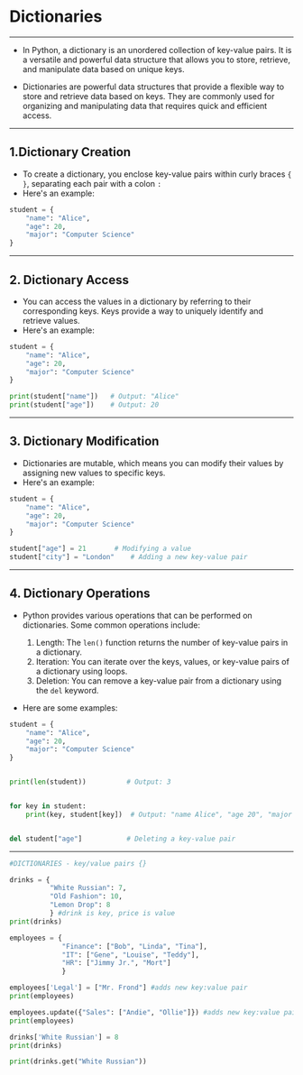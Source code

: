 # Dictionaries
---

- In Python, a dictionary is an unordered collection of key-value pairs. It is a versatile and powerful data structure that allows you to store, retrieve, and manipulate data based on unique keys.

- Dictionaries are powerful data structures that provide a flexible way to store and retrieve data based on keys. They are commonly used for organizing and manipulating data that requires quick and efficient access.

---

## 1.Dictionary Creation

- To create a dictionary, you enclose key-value pairs within curly braces `{ }`, separating each pair with a colon `:`
- Here's an example:

```python
student = {
    "name": "Alice",
    "age": 20,
    "major": "Computer Science"
}
```

---

## 2. Dictionary Access

- You can access the values in a dictionary by referring to their corresponding keys. Keys provide a way to uniquely identify and retrieve values. 
- Here's an example:

```python
student = {
    "name": "Alice",
    "age": 20,
    "major": "Computer Science"
}

print(student["name"])   # Output: "Alice"
print(student["age"])    # Output: 20
```

---

## 3. Dictionary Modification

- Dictionaries are mutable, which means you can modify their values by assigning new values to specific keys. 
- Here's an example:

```python
student = {
    "name": "Alice",
    "age": 20,
    "major": "Computer Science"
}

student["age"] = 21       # Modifying a value
student["city"] = "London"    # Adding a new key-value pair
```

---

## 4. Dictionary Operations

- Python provides various operations that can be performed on dictionaries. Some common operations include:

	1. Length: The `len()` function returns the number of key-value pairs in a dictionary.
	2. Iteration: You can iterate over the keys, values, or key-value pairs of a dictionary using loops.
	3. Deletion: You can remove a key-value pair from a dictionary using the `del` keyword.

- Here are some examples:

```python
student = {
    "name": "Alice",
    "age": 20,
    "major": "Computer Science"
}


print(len(student))          # Output: 3


for key in student:
    print(key, student[key])  # Output: "name Alice", "age 20", "major Computer Science"


del student["age"]           # Deleting a key-value pair
```

---

```python
#DICTIONARIES - key/value pairs {}

drinks = {
		  "White Russian": 7, 
		  "Old Fashion": 10, 
		  "Lemon Drop": 8
		  } #drink is key, price is value
print(drinks)

employees = {
			 "Finance": ["Bob", "Linda", "Tina"], 
			 "IT": ["Gene", "Louise", "Teddy"],
			 "HR": ["Jimmy Jr.", "Mort"]
			 }

employees['Legal'] = ["Mr. Frond"] #adds new key:value pair
print(employees)

employees.update({"Sales": ["Andie", "Ollie"]}) #adds new key:value pair
print(employees)

drinks['White Russian'] = 8
print(drinks)

print(drinks.get("White Russian"))

```
